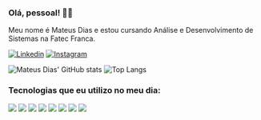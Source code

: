 ### Olá, pessoal! 👋🏻

Meu nome é Mateus Dias e estou cursando Análise e Desenvolvimento de Sistemas na Fatec Franca.

[![Linkedin](https://img.shields.io/badge/LinkedIn-0077B5?style=for-the-badge&logo=linkedin&logoColor=white)](https://www.linkedin.com/in/mateus-hilario-dias-2602901aa/)
[![Instagram](https://img.shields.io/badge/Instagram-E4405F?style=for-the-badge&logo=instagram&logoColor=white)](https://www.instagram.com/mateushilariodias/)

![Mateus Dias' GitHub stats](https://github-readme-stats.vercel.app/api?username=mateushilariodias&show_icons=true&theme=dracula)
![Top Langs](https://github-readme-stats.vercel.app/api/top-langs/?username=mateushilariodias&layout=compact&theme=dracula)

### Tecnologias que eu utilizo no meu dia:

<div style=display: inline-block;>
  <img  src="https://img.shields.io/badge/Python-3776AB?style=for-the-badge&logo=python&logoColor=white" />
  <img  src="https://img.shields.io/badge/HTML5-E34F26?style=for-the-badge&logo=html5&logoColor=white" />
  <img  src="https://img.shields.io/badge/CSS3-1572B6?style=for-the-badge&logo=css3&logoColor=white" />
  <img  src="https://img.shields.io/badge/JavaScript-323330?style=for-the-badge&logo=javascript&logoColor=F7DF1E" />
  <img  src="https://img.shields.io/badge/React-20232A?style=for-the-badge&logo=react&logoColor=61DAFB" />
  <img  src="https://img.shields.io/badge/TypeScript-007ACC?style=for-the-badge&logo=typescript&logoColor=white" />
  <img  src="https://img.shields.io/badge/Tailwind_CSS-38B2AC?style=for-the-badge&logo=tailwind-css&logoColor=white" />
  <img  src="https://img.shields.io/badge/MySQL-00000F?style=for-the-badge&logo=mysql&logoColor=white" />
</div>

<!--
Hi there 👋
**mateushilariodias/mateushilariodias** is a ✨ _special_ ✨ repository because its `README.md` (this file) appears on your GitHub profile.

Here are some ideas to get you started:

- 🔭 I’m currently working on ...
- 🌱 I’m currently learning ...
- 👯 I’m looking to collaborate on ...
- 🤔 I’m looking for help with ...
- 💬 Ask me about ...
- 📫 How to reach me: ...
- 😄 Pronouns: ...
- ⚡ Fun fact: ...
-->
